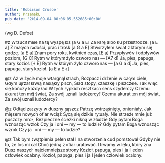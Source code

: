 ```yaml
---
title: 'Robinson Crusoe'
author: PrzemekL
pub_date: '2014-09-04 00:06:05.552685+00:00'
---
```


(wg D. Defoe)

#z
Wrzucił mnie na tę wyspę los [a G a E]
Za karę albo ku przestrodze. [a E a]
Z małych radości, prac i trosk [a G a E]
Stworzyłem świat z którym się godzę. [a E a]
Znam pory roku, kwitnień czas, [E a]
Przypływów i odpływów poziom, [G C]
Rytm w którym żyło czworo nas — [A7 d]
Ja, pies, papuga, stary kozioł. [H E]
Rytm w którym żyło czworo nas — [a G a d]
Ja, pies, papuga, stary kozioł. [a E a E a]

@z
Aż w życie moje wtargnął strach,
Rozpacz i drżenie w całym ciele,
Gdym ujrzał krwią nasiąkły piach,
Ślad stopy, czaszkę i piszczele.
Tak więc się kończy każdy ład
W tych sypkich resztkach sens szyderczy
Czemu akurat ten mój świat,
Za swój uznali ludożercy?
Czemu akurat ten mój świat,
Za swój uznali ludożercy?

@z
Odtąd zaszyty w duszny gąszcz
Patrzę wstrząśnięty, oniemiały,
Jak mięsem nowych ofiar wciąż
Sycą się dzikie rytuały.
Nie strzeże mnie już puszczy mrok,
Bezpieczne ścieżki nikną w złudzie
Gdy pytam Boga wznosząc wzrok
Czy ja i oni — my — to ludzie?
Gdy pytam Boga wznosząc wzrok
Czy ja i oni — my — to ludzie?

@z
Tak bym zwątpienia pełen stał
I na stworzenia cud pomstował
Gdyby nie to, że los mi dał
Choć jedną z ofiar uratować.
I trwamy w lęku, który zna
Dusz naszych najciemniejsze strony
Kozioł, papuga, pies i ja
I jeden człowiek ocalony.
Kozioł, papuga, pies i ja
I jeden człowiek ocalony.